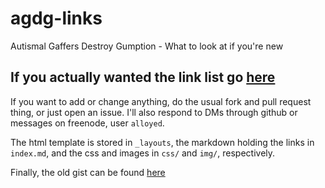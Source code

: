 agdg-links
==========

Autismal Gaffers Destroy Gumption - What to look at if you're new

## If you actually wanted the link list go [here](http://alloyed.github.io/agdg-links)

If you want to add or change anything, do the usual fork and pull
request thing, or just open an issue. I'll also respond to DMs through
github or messages on freenode, user ```alloyed```.

The html template is stored in ```_layouts```, the markdown holding the links
in ```index.md```, and the css and images in ```css/``` and ```img/```,
respectively.

Finally, the old gist can be found [here](https://gist.github.com/Alloyed/6c0d2f1fa476fc3ba61f)
